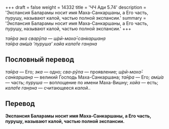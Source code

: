+++
draft = false
weight = 14332
title = 'ЧЧ Ади 5.74'
description = 'Экспансия Баларамы носит имя Маха-Санкаршаны, а Его часть, пурушу, называют калой, частью полной экспансии.'
summary = 'Экспансия Баларамы носит имя Маха-Санкаршаны, а Его часть, пурушу, называют калой, частью полной экспансии.'
+++

_та̄н̇ра эка сварӯпа — ш́рӣ-маха̄-сан̇каршан̣а  
та̄н̇ра ам̇ш́а ‘пуруша’ хайа кала̄те ган̣ана_

## Пословный перевод

_та̄н̇ра_ — Его; _эка_ — одно; _сва_\-_рӯпа_ — проявление; _ш́рӣ_\-_маха̄_\-_сан̇каршан̣а_ — великий Господь Маха-Санкаршана; _та̄н̇ра_ — Его; _ам̇ш́а_ — часть; _пуруша_ — воплощение по имени Маха-Вишну; _хайа_ — есть; _кала̄те_ _ган̣ана_ — считающееся _калой._.

## Перевод

**Экспансия Баларамы носит имя Маха-Санкаршаны, а Его часть, пурушу, называют калой, частью полной экспансии.**
